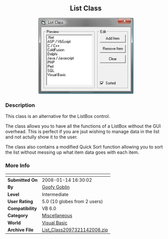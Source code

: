 ﻿<div align="center">

## List Class

<img src="PIC20081141621373427.jpg">
</div>

### Description

This class is an alternative for the ListBox control.

The class allows you to have all the functions of a ListBox without the GUI overhead. This is perfect if you are jsut wishing to manage data in the list and not actully show it to the user.

The class also contains a modified Quick Sort function allowing you to sort the list without messing up what item data goes with each item.
 
### More Info
 


<span>             |<span>
---                |---
**Submitted On**   |2008-01-14 16:30:02
**By**             |[Goofy Goblin](https://github.com/Planet-Source-Code/PSCIndex/blob/master/ByAuthor/goofy-goblin.md)
**Level**          |Intermediate
**User Rating**    |5.0 (10 globes from 2 users)
**Compatibility**  |VB 6\.0
**Category**       |[Miscellaneous](https://github.com/Planet-Source-Code/PSCIndex/blob/master/ByCategory/miscellaneous__1-1.md)
**World**          |[Visual Basic](https://github.com/Planet-Source-Code/PSCIndex/blob/master/ByWorld/visual-basic.md)
**Archive File**   |[List\_Class2097321142008\.zip](https://github.com/Planet-Source-Code/goofy-goblin-list-class__1-69918/archive/master.zip)








